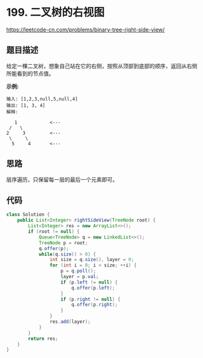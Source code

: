 # 199. 二叉树的右视图

https://leetcode-cn.com/problems/binary-tree-right-side-view/

## 题目描述

给定一棵二叉树，想象自己站在它的右侧，按照从顶部到底部的顺序，返回从右侧所能看到的节点值。

**示例:**

```
输入: [1,2,3,null,5,null,4]
输出: [1, 3, 4]
解释:

   1            <---
 /   \
2     3         <---
 \     \
  5     4       <---
```



## 思路

层序遍历，只保留每一层的最后一个元素即可。



## 代码

```java
class Solution {
    public List<Integer> rightSideView(TreeNode root) {
        List<Integer> res = new ArrayList<>();
        if (root != null) {
            Queue<TreeNode> q = new LinkedList<>();
            TreeNode p = root;
            q.offer(p);
            while(q.size() > 0) {
                int size = q.size(), layer = 0;
                for (int i = 0; i < size; ++i) {
                    p = q.poll();
                    layer = p.val;
                    if (p.left != null) {
                        q.offer(p.left);
                    }
                    if (p.right != null) {
                        q.offer(p.right);
                    }
                }
                res.add(layer);
            }
        }
        return res;
    }
}
```

